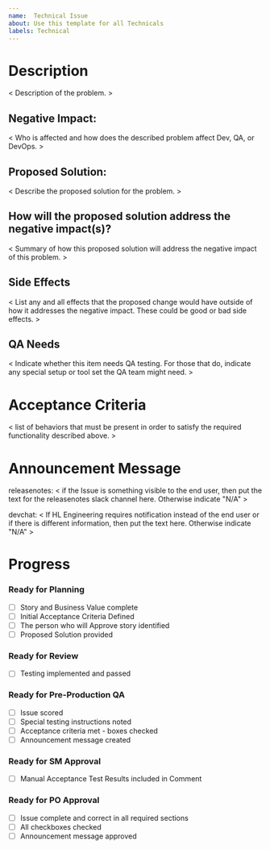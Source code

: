 ```yaml
---
name:  Technical Issue
about: Use this template for all Technicals
labels: Technical
---
```


# Description
< Description of the problem. >

## Negative Impact:
< Who is affected and how does the described problem affect Dev, QA, or DevOps. >

## Proposed Solution:
< Describe the proposed solution for the problem. >

## How will the proposed solution address the negative impact(s)?
< Summary of how this proposed solution will address the negative impact of this problem. >

## Side Effects
< List any and all effects that the proposed change would have outside of how it addresses the negative impact. These could be good or bad side effects. >

## QA Needs
< Indicate whether this item needs QA testing. For those that do, indicate any special setup or tool set the QA team might need. >

# Acceptance Criteria
< list of behaviors that must be present in order to satisfy the required functionality described above. >

# Announcement Message
releasenotes: < if the Issue is something visible to the end user, then put the text for the releasenotes slack channel here. Otherwise indicate "N/A" >

devchat: < If HL Engineering requires notification instead of the end user or if there is different information, then put the text here. Otherwise indicate "N/A" >

# Progress
### Ready for Planning
- [ ] Story and Business Value complete
- [ ] Initial Acceptance Criteria Defined
- [ ] The person who will Approve story identified
- [ ] Proposed Solution provided

### Ready for Review
- [ ] Testing implemented and passed

### Ready for Pre-Production QA
- [ ] Issue scored
- [ ] Special testing instructions noted
- [ ] Acceptance criteria met - boxes checked
- [ ] Announcement message created

### Ready for SM Approval
- [ ] Manual Acceptance Test Results included in Comment

### Ready for PO Approval
- [ ] Issue complete and correct in all required sections
- [ ] All checkboxes checked
- [ ] Announcement message approved
